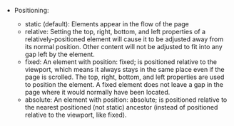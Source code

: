 - Positioning:

    - static (default): Elements appear in the flow of the page
    - relative: Setting the top, right, bottom, and left properties of a relatively-positioned element will cause it to be adjusted away from its normal position. Other content will not be adjusted to fit into any gap left by the element.
    - fixed: An element with position: fixed; is positioned relative to the viewport, which means it always stays in the same place even if the page is scrolled. The top, right, bottom, and left properties are used to position the element. A fixed element does not leave a gap in the page where it would normally have been located.
    - absolute: An element with position: absolute; is positioned relative to the nearest positioned (not static) ancestor (instead of positioned relative to the viewport, like fixed).
